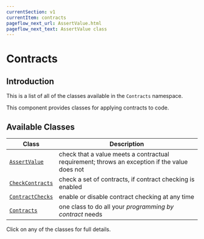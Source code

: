 ```yaml
---
currentSection: v1
currentItem: contracts
pageflow_next_url: AssertValue.html
pageflow_next_text: AssertValue class
---
```


# Contracts

## Introduction

This is a list of all of the classes available in the `Contracts` namespace.

This component provides classes for applying contracts to code.

## Available Classes

Class | Description
------|------------
[`AssertValue`](AssertValue.html) | check that a value meets a contractual requirement; throws an exception if the value does not
[`CheckContracts`](CheckContracts.html) | check a set of contracts, if contract checking is enabled
[`ContractChecks`](ContractChecks.html) | enable or disable contract checking at any time
[`Contracts`](Contracts.html) | one class to do all your _programming by contract_ needs

Click on any of the classes for full details.
